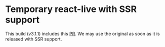 # Temporary react-live with SSR support

This build (v3.1.1) includes this [PR](https://github.com/FormidableLabs/react-live/pull/322). We may use the original as soon as it is released with SSR support.
